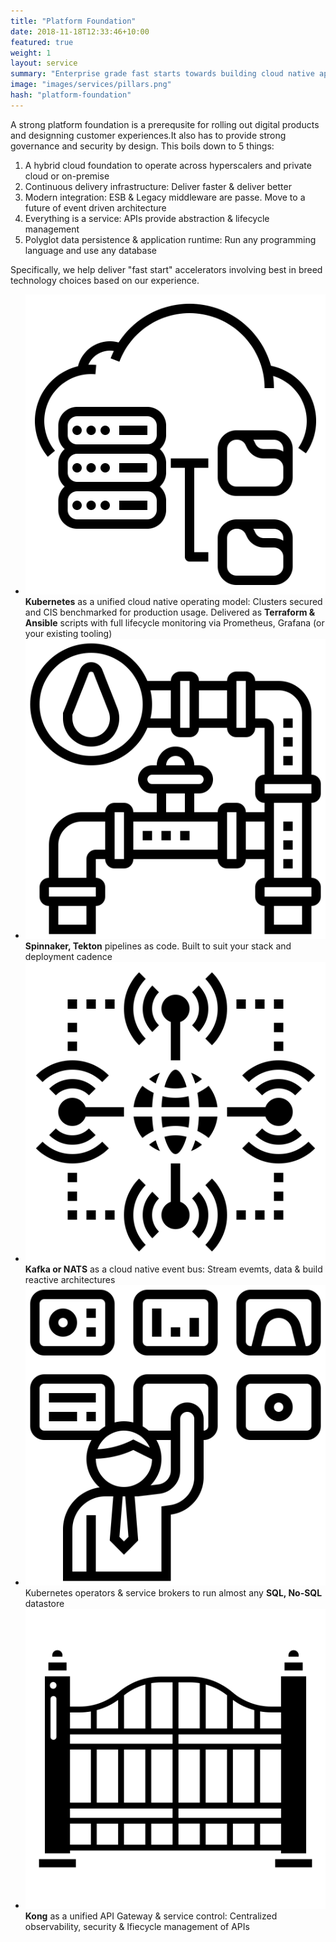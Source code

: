 ```yaml
---
title: "Platform Foundation"
date: 2018-11-18T12:33:46+10:00
featured: true
weight: 1
layout: service
summary: "Enterprise grade fast starts towards building cloud native applications with security & best practices baked in." 
image: "images/services/pillars.png"
hash: "platform-foundation"
---
```


A strong platform foundation is a prerequsite for rolling out digital products and designning customer experiences.It also has to provide strong governance and security by design. This boils down to 5 things:

1. A hybrid cloud foundation to operate across hyperscalers and private cloud or on-premise
2. Continuous delivery infrastructure: Deliver faster & deliver better
3. Modern integration: ESB & Legacy middleware are passe. Move to a future of event driven architecture
4. Everything is a service: APIs provide abstraction & lifecycle management
5. Polyglot data persistence & application runtime: Run any programming language and use any database  

Specifically, we help deliver "fast start" accelerators involving best in breed technology choices based on our experience.


- <span class="icon-serv"><img src="../images/icons/cloudfoundation.svg" /></span>**Kubernetes** as a unified cloud native operating model: Clusters secured and CIS benchmarked for production usage. Delivered as **Terraform & Ansible** scripts with full lifecycle monitoring via Prometheus, Grafana (or your existing tooling)
- <span class="icon-serv"><img src="../images/icons/pipelines.svg" /></span>**Spinnaker, Tekton** pipelines as code. Built to suit your stack and deployment cadence
- <span class="icon-serv"><img src="../images/icons/hub.svg" /></span>**Kafka or NATS** as a cloud native event bus: Stream evemts, data & build reactive architectures
- <span class="icon-serv"><img src="../images/icons/operators.svg" /></span>Kubernetes operators & service brokers to run almost any **SQL, No-SQL** datastore
- <span class="icon-serv"><img src="../images/icons/gateway.svg" /></span>**Kong** as a unified API Gateway & service control: Centralized observability, security & lfiecycle management of APIs

